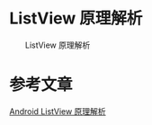 # ListView 原理解析

　　ListView 原理解析

# 参考文章

[Android ListView 原理解析](https://blog.csdn.net/qq_15827013/article/details/97809431)



